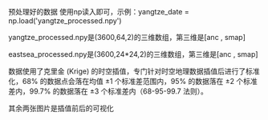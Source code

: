 
预处理好的数据
使用np读入即可，示例：yangtze_date = np.load('yangtze_processed.npy') 

yangtze_processed.npy是(3600,64,2)的三维数组，第三维是[anc , smap] 

eastsea_processed.npy是(3600,24*24,2)的三维数组，第三维是[anc , smap] 

数据使用了克里金 (Krige) 的时空插值，专门针对时空地理数据插值后进行了标准化，68% 的数据点会落在均值 ±1 个标准差范围内，95% 的数据落在 ±2 个标准差内，99.7% 的数据落在 ±3 个标准差内（68-95-99.7 法则）。 

其余两张图片是插值前后的可视化

